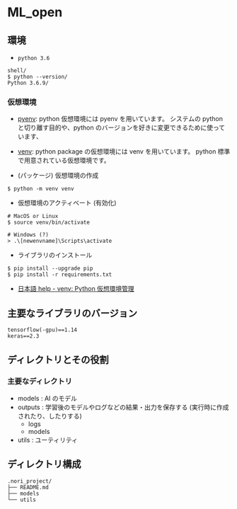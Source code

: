 # ML_open

## 環境
* `python 3.6`


```
shell/
$ python --version/
Python 3.6.9/
```


### 仮想環境

* [pyenv](https://github.com/pyenv/pyenv):
  python 仮想環境には pyenv を用いています。
  システムの python と切り離す目的や、python のバージョンを好きに変更できるために使っています、
* [venv](https://docs.python.org/3.8/library/venv.html):
  python package の仮想環境には venv を用いています。
  python 標準で用意されている仮想環境です。

* (パッケージ) 仮想環境の作成

```shell
$ python -m venv venv
```

* 仮想環境のアクティベート (有効化)

```shell
# MacOS or Linux
$ source venv/bin/activate

# Windows (?)
> .\[newenvname]\Scripts\activate
```

* ライブラリのインストール

```shell
$ pip install --upgrade pip
$ pip install -r requirements.txt
```


* [日本語 help - venv: Python 仮想環境管理](https://qiita.com/fiftystorm36/items/b2fd47cf32c7694adc2e)


## 主要なライブラリのバージョン

```
tensorflow(-gpu)==1.14
keras==2.3
```

## ディレクトリとその役割

### 主要なディレクトリ
* models    : AI のモデル
* outputs   : 学習後のモデルやログなどの結果・出力を保存する (実行時に作成されたり、したりする)
	- logs
	- models
* utils     : ユーティリティ

## ディレクトリ構成

```
.nori_project/
├── README.md
├── models
└── utils
```

